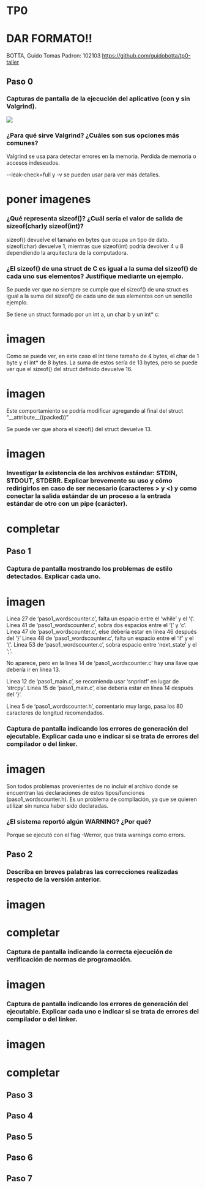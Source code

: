 # TP0

# **DAR FORMATO!!**
BOTTA, Guido Tomas
Padron: 102103
https://github.com/guidobotta/tp0-taller

## Paso 0

### Capturas de pantalla de la ejecución del aplicativo (con y sin Valgrind).

![](https://github.com/guidobotta/tp0-taller/blob/master/Paso%200/Captura%20con%20y%20sin%20Valgrind.png?raw=true)

### ¿Para qué sirve Valgrind? ¿Cuáles son sus opciones más comunes?

Valgrind se usa para detectar errores en la memoria. Perdida de memoria o accesos indeseados.

--leak-check=full y -v se pueden usar para ver más detalles.

# poner imagenes

### ¿Qué representa sizeof()? ¿Cuál sería el valor de salida de sizeof(char)y sizeof(int)?

sizeof() devuelve el tamaño en bytes que ocupa un tipo de dato. sizeof(char) devuelve 1, mientras que sizeof(int) podría devolver 4 u 8 dependiendo la arquitectura de la computadora.

### ¿El sizeof() de una struct de C es igual a la suma del sizeof() de cada uno sus elementos? Justifique mediante un ejemplo.

Se puede ver que no siempre se cumple que el sizeof() de una struct es igual a la suma del sizeof() de cada uno de sus elementos con un sencillo ejemplo.

Se tiene un struct formado por un int a, un char b y un int* c:

# imagen

Como se puede ver, en este caso el int tiene tamaño de 4 bytes, el char de 1 byte y el int* de 8 bytes. La suma de estos sería de 13 bytes, pero se puede ver que el sizeof() del struct definido devuelve 16.

# imagen

Este comportamiento se podría modificar agregando al final del struct “\_\_attribute__((packed))”

Se puede ver que ahora el sizeof() del struct devuelve 13.

# imagen

### Investigar la existencia de los archivos estándar: STDIN, STDOUT, STDERR. Explicar brevemente su uso y cómo redirigirlos en caso de ser necesario (caracteres > y <) y como conectar la salida estándar de un proceso a la entrada estándar de otro con un pipe (carácter).

# completar

## Paso 1

### Captura de pantalla mostrando los problemas de estilo detectados. Explicar cada uno.

# imagen

Linea 27 de ‘paso1_wordscounter.c’, falta un espacio entre el ‘while’ y el ‘(’.
Linea 41 de ‘paso1_wordscounter.c’, sobra dos espacios entre el ‘(’ y ‘c’.
Linea 47 de ‘paso1_wordscounter.c’, else debería estar en línea 46 después del ‘}’
Linea 48 de ‘paso1_wordscounter.c’, falta un espacio entre el ‘if’ y el ‘(’.
Linea 53 de ‘paso1_wordscounter.c’, sobra espacio entre ‘next_state’ y el ‘;’.

No aparece, pero en la linea 14 de ‘paso1_wordscounter.c’ hay una llave que debería ir en línea 13.

Linea 12 de ‘paso1_main.c’, se recomienda usar ‘snprintf’ en lugar de ‘strcpy’.
Linea 15 de ‘paso1_main.c’, else debería estar en línea 14 después del ‘}’.

Linea 5 de ‘paso1_wordscounter.h’, comentario muy largo, pasa los 80 caracteres de longitud recomendados.

### Captura de pantalla indicando los errores de generación del ejecutable. Explicar cada uno e indicar si se trata de errores del compilador o del linker.

# imagen

Son todos problemas provenientes de no incluir el archivo donde se encuentran las declaraciones de estos tipos/funciones (paso1_wordscounter.h). Es un problema de compilación, ya que se quieren utilizar sin nunca haber sido declaradas.

### ¿El sistema reportó algún WARNING? ¿Por qué?

Porque se ejecutó con el flag -Werror, que trata warnings como errors.

## Paso 2

### Describa en breves palabras las correcciones realizadas respecto de la versión anterior.

# imagen

# completar

### Captura de pantalla indicando la correcta ejecución de verificación de normas de programación.

# imagen

### Captura de pantalla indicando los errores de generación del ejecutable. Explicar cada uno e indicar si se trata de errores del compilador o del linker.

# imagen

# completar

## Paso 3

## Paso 4

## Paso 5

## Paso 6

## Paso 7